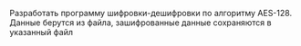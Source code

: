 Разработать программу шифровки-дешифровки по алгоритму AES-128. Данные 
берутся из файла, зашифрованные данные сохраняются в указанный файл
